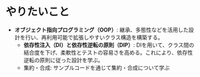 # やりたいこと
- **オブジェクト指向プログラミング（OOP）**: 継承、多態性などを活用した設計を行い、再利用可能で拡張しやすいクラス構造を構築する。
  - **依存性注入（DI）と依存性逆転の原則（DIP）**: DIを用いて、クラス間の結合度を下げ、柔軟性とテストの容易さを高める。これにより、依存性逆転の原則に従った設計を学ぶ。
  - 集約・合成: サンプルコードを通じて集約・合成について学ぶ

